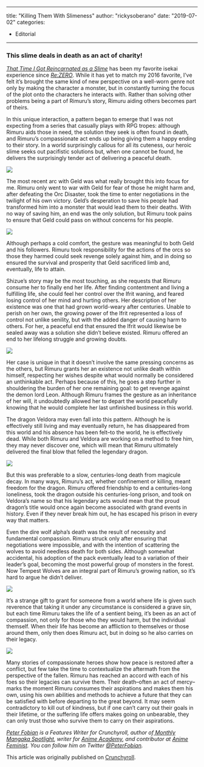 
---
title: "Killing Them With Slimeness"
author: "rickysoberano"
date: "2019-07-02"
categories:
- Editorial
---

### This slime deals in death as an act of charity!

[*That Time I Got Reincarnated as a Slime*](https://www.crunchyroll.com/that-time-i-got-reincarnated-as-a-slime/episode-1-the-storm-dragon-verudora-777519?utm_source=editorial_cr&amp;utm_medium=news&amp;utm_campaign=slime&amp;referrer=editorial_cr_news_slime) has been my favorite isekai experience since [*Re:ZERO*](https://www.crunchyroll.com/anime-feature/2018/05/10-1/rezero-revisited-two-years-later?utm_source=community_cr&amp;utm_medium=twitter&amp;utm_campaign=news_feature_tweet_from_author&amp;referrer=community_cr_twitter_news_feature_tweet_from_author). While it has yet to match my 2016 favorite, I’ve felt it&#8217;s brought the same kind of new perspective on a well-worn genre not only by making the character a monster, but in constantly turning the focus of the plot onto the characters he interacts with. Rather than solving other problems being a part of Rimuru’s story, Rimuru aiding others becomes part of theirs.

In this unique interaction, a pattern began to emerge that I was not expecting from a series that casually plays with RPG tropes: although Rimuru aids those in need, the solution they seek is often found in death, and Rimuru’s compassionate act ends up being giving them a happy ending to their story. In a world surprisingly callous for all its cuteness, our heroic slime seeks out pacifistic solutions but, when one cannot be found, he delivers the surprisingly tender act of delivering a peaceful death.

![](/wp-content/uploads/2019/02/wolf-tempest.png?w=1170&#038;ssl=1)

The most recent arc with Geld was what really brought this into focus for me. Rimuru only went to war with Geld for fear of those he might harm and, after defeating the Orc Disaster, took the time to enter negotiations in the twilight of his own victory. Geld’s desperation to save his people had transformed him into a monster that would lead them to their deaths. With no way of saving him, an end was the only solution, but Rimuru took pains to ensure that Geld could pass on without concerns for his people.

![](/wp-content/uploads/2019/02/geld.png?w=1170&#038;ssl=1)

Although perhaps a cold comfort, the gesture was meaningful to both Geld and his followers. Rimuru took responsibility for the actions of the orcs so those they harmed could seek revenge solely against him, and in doing so ensured the survival and prosperity that Geld sacrificed limb and, eventually, life to attain.

Shizue’s story may be the most touching, as she requests that Rimuru consume her to finally end her life. After finding contentment and living a fulfilling life, she could feel her control over the Ifrit waning, and feared losing control of her mind and hurting others. Her description of her existence was one that had grown world-weary after centuries. Unable to perish on her own, the growing power of the Ifrit represented a loss of control not unlike senility, but with the added danger of causing harm to others. For her, a peaceful end that ensured the Ifrit would likewise be sealed away was a solution she didn’t believe existed. Rimuru offered an end to her lifelong struggle and growing doubts.

![](/wp-content/uploads/2019/02/rest.png?w=1170&#038;ssl=1)

Her case is unique in that it doesn’t involve the same pressing concerns as the others, but Rimuru grants her an existence not unlike death within himself, respecting her wishes despite what would normally be considered an unthinkable act. Perhaps because of this, he goes a step further in shouldering the burden of her one remaining goal: to get revenge against the demon lord Leon. Although Rimuru frames the gesture as an inheritance of her will, it undoubtedly allowed her to depart the world peacefully knowing that he would complete her last unfinished business in this world.

The dragon Veldora may even fall into this pattern. Although he is effectively still living and may eventually return, he has disappeared from this world and his absence has been felt&#8211;to the world, he is effectively dead. While both Rimuru and Veldora are working on a method to free him, they may never discover one, which will mean that Rimuru ultimately delivered the final blow that felled the legendary dragon.

![](/wp-content/uploads/2019/02/veldora.png?w=1170&#038;ssl=1)

But this was preferable to a slow, centuries-long death from magicule decay. In many ways, Rimuru’s act, whether confinement or killing, meant freedom for the dragon. Rimuru offered friendship to end a centuries-long loneliness, took the dragon outside his centuries-long prison, and took on Veldora’s name so that his legendary acts would mean that the proud dragon’s title would once again become associated with grand events in history. Even if they never break him out, he has escaped his prison in every way that matters.

Even the dire wolf alpha’s death was the result of necessity and fundamental compassion. Rimuru struck only after ensuring that negotiations were impossible, and with the intention of scattering the wolves to avoid needless death for both sides. Although somewhat accidental, his adoption of the pack eventually lead to a variation of their leader’s goal, becoming the most powerful group of monsters in the forest. Now Tempest Wolves are an integral part of Rimuru’s growing nation, so it’s hard to argue he didn’t deliver.

![](/wp-content/uploads/2019/02/can-i-kill-him.png?w=1170&#038;ssl=1)

It’s a strange gift to grant for someone from a world where life is given such reverence that taking it under any circumstance is considered a grave sin, but each time Rimuru takes the life of a sentient being, it’s been as an act of compassion, not only for those who they would harm, but the individual themself. When their life has become an affliction to themselves or those around them, only then does Rimuru act, but in doing so he also carries on their legacy. 

![](/wp-content/uploads/2019/02/sure.png?w=1170&#038;ssl=1)

Many stories of compassionate heroes show how peace is restored after a conflict, but few take the time to contextualize the aftermath from the perspective of the fallen. Rimuru has reached an accord with each of his foes so their legacies can survive them. Their death&#8211;often an act of mercy&#8211;marks the moment Rimuru consumes their aspirations and makes them his own, using his own abilities and methods to achieve a future that they can be satisfied with before departing to the great beyond. It may seem contradictory to kill out of kindness, but if one can’t carry out their goals in their lifetime, or the suffering life offers makes going on unbearable, they can only trust those who survive them to carry on their aspirations.

*[Peter Fobian](http://www.crunchyroll.com/newsfeed/writer/Onymous) is a Features Writer for Crunchyroll, author of[ Monthly Mangaka Spotlight](http://www.crunchyroll.com/newsfeed/tag/monthly+mangaka+spotlight), writer for [Anime Academy](https://www.youtube.com/playlist?list=PL70z2t41-3ai3Hxb7RTc1H6D417AEeh0U), and contributor at [Anime Feminist](http://www.animefeminist.com/author/peterfobian/). You can follow him on Twitter [@PeterFobian](https://twitter.com/PeterFobian).*

This article was originally published on [Crunchyroll](https://www.crunchyroll.com/anime-feature/2019/01/17/rimuru-the-compassionate-killer).
